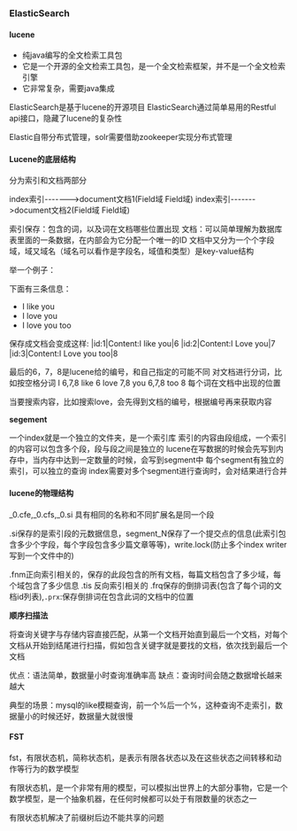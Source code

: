 ### ElasticSearch

#### lucene

- 纯java编写的全文检索工具包
- 它是一个开源的全文检索工具包，是一个全文检索框架，并不是一个全文检索引擎
- 它非常复杂，需要java集成

ElasticSearch是基于lucene的开源项目
ElasticSearch通过简单易用的Restful api接口，隐藏了lucene的复杂性

Elastic自带分布式管理，solr需要借助zookeeper实现分布式管理

#### Lucene的底层结构

分为索引和文档两部分

index索引------->document文档1(Field域 Field域)
index索引------->document文档2(Field域 Field域)

索引保存：包含的词，以及词在文档哪些位置出现
文档：可以简单理解为数据库表里面的一条数据，在内部会为它分配一个唯一的ID
文档中又分为一个个字段域，域又域名（域名可以看作是字段名，域值和类型）是key-value结构

举一个例子：

下面有三条信息：

- I like you
- I love you
- I love you too

保存成文档会变成这样:
|id:1|Content:I like you|6
|id:2|Content:I Love you|7
|id:3|Content:I Love you too|8

最后的6，7，8是lucene给的编号，和自己指定的可能不同
对文档进行分词，比如按空格分词
I     6,7,8
like  6
love  7,8
you   6,7,8
too   8
每个词在文档中出现的位置

当要搜索内容，比如搜索love，会先得到文档的编号，根据编号再来获取内容

**segement**

一个index就是一个独立的文件夹，是一个索引库
索引的内容由段组成，一个索引的内容可以包含多个段，段与段之间是独立的
lucene在写数据的时候会先写到内存中，当内存中达到一定数量的时候，会写到segment中
每个segment有独立的索引，可以独立的查询
index需要对多个segment进行查询时，会对结果进行合并

#### lucene的物理结构

_0.cfe,_0.cfs,_0.si
具有相同的名称和不同扩展名是同一个段

.si保存的是索引段的元数据信息，segment_N保存了一个提交点的信息(此索引包含多少个字段，每个字段包含多少篇文章等等)，write.lock(防止多个index writer写到一个文件中的)

.fnm正向索引相关的，保存的此段包含的所有文档，每篇文档包含了多少域，每个域包含了多少信息
.tis 反向索引相关的 .frq保存的倒排词表(包含了每个词的文档id列表),`.prx`:保存倒排词在包含此词的文档中的位置

**顺序扫描法**

将查询关键字与存储内容直接匹配，从第一个文档开始直到最后一个文档，对每个文档从开始到结尾进行扫描，假如包含关键字就是要找的文档，依次找到最后一个文档

优点：语法简单，数据量小时查询准确率高
缺点：查询时间会随之数据增长越来越大

典型的场景：mysql的like模糊查询，前一个%后一个%，这种查询不走索引，数据量小的时候还好，数据量大就很慢

#### FST

fst，有限状态机，简称状态机，是表示有限各状态以及在这些状态之间转移和动作等行为的数学模型

有限状态机，是一个非常有用的模型，可以模拟出世界上的大部分事物，它是一个数学模型，是一个抽象机器，在任何时候都可以处于有限数量的状态之一

有限状态机解决了前缀树后边不能共享的问题